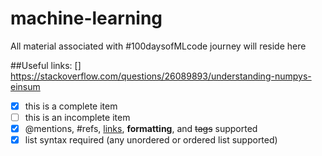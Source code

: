 # machine-learning
All material associated with #100daysofMLcode journey  will reside here

##Useful links:
[] https://stackoverflow.com/questions/26089893/understanding-numpys-einsum

- [x] this is a complete item
- [ ] this is an incomplete item
- [x] @mentions, #refs, [links](),
**formatting**, and <del>tags</del>
supported
- [x] list syntax required (any
unordered or ordered list
supported)
